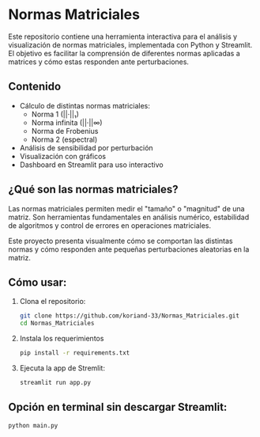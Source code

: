 #  Normas Matriciales

Este repositorio contiene una herramienta interactiva para el análisis y visualización de normas matriciales, implementada con Python y Streamlit. El objetivo es facilitar la comprensión de diferentes normas aplicadas a matrices y cómo estas responden ante perturbaciones.

## Contenido

- Cálculo de distintas normas matriciales:
  - Norma 1 (||·||₁)
  - Norma infinita (||·||∞)
  - Norma de Frobenius
  - Norma 2 (espectral)
- Análisis de sensibilidad por perturbación
- Visualización con gráficos
- Dashboard en Streamlit para uso interactivo

## ¿Qué son las normas matriciales?

Las normas matriciales permiten medir el "tamaño" o "magnitud" de una matriz. Son herramientas fundamentales en análisis numérico, estabilidad de algoritmos y control de errores en operaciones matriciales.

Este proyecto presenta visualmente cómo se comportan las distintas normas y cómo responden ante pequeñas perturbaciones aleatorias en la matriz.

##  Cómo usar:

1. Clona el repositorio:
   ```bash
   git clone https://github.com/koriand-33/Normas_Matriciales.git
   cd Normas_Matriciales

2. Instala los requerimientos
   ```bash
   pip install -r requirements.txt

3. Ejecuta la app de Stremlit:
   ```bash
   streamlit run app.py

## Opción en terminal sin descargar Streamlit: ##

   ```bash
   python main.py
